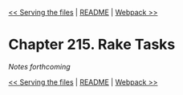 [&lt;&lt; Serving the files](ch214-serving-the-files.md) | [README](README.md) | [Webpack &gt;&gt;](ch216-webpack.md)

# Chapter 215. Rake Tasks

*Notes forthcoming*

[&lt;&lt; Serving the files](ch214-serving-the-files.md) | [README](README.md) | [Webpack &gt;&gt;](ch216-webpack.md)